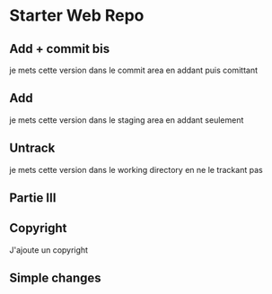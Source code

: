 # Starter Web Repo

## Add + commit bis

je mets cette version dans le commit area en addant puis comittant

## Add

je mets cette version dans le staging area en addant seulement

## Untrack

je mets cette version dans le working directory en ne le trackant pas

## Partie III

## Copyright
J'ajoute un copyright

## Simple changes